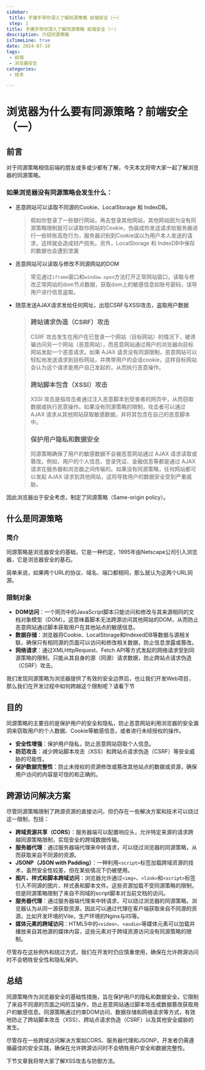 ```yaml
---
sidebar:
 title: 手摸手带你深入了解同源策略 前端安全（一）
 step: 1
title: 手摸手带你深入了解同源策略 前端安全（一）
description: 介绍同源策略
isTimeLine: true
date: 2024-07-10
tags:
 - 前端
 - 浏览器安全
categories:
 - 技术

---
```


# 浏览器为什么要有同源策略？前端安全（一）

## 前言

对于同源策略相信前端的朋友或多或少都有了解，今天本文将带大家一起了解浏览器的同源策略。

### 如果浏览器没有同源策略会发生什么：

* 恶意网站可以读取不同源的Cookie、LocalStorage 和 IndexDB。

  > 假如你登录了一些银行网站，再去登录其他网站，其他网站因为没有同源策略限制就可以读取你网站的Cookie，伪装成你发送请求给服务器进行一些转账高危行为，服务器识别到Cookie误以为用户本人发送的请求，这样就会造成财产损失。另外，LocalStorage 和 IndexDB中保存的数据也会遭到泄漏

* 恶意网站可以读取与修改不同源网站的DOM

  > 常见通过`iframe`窗口和`window.open`方法打开正常网站窗口，读取与修改正常网站的dom节点数据，获取dom上的敏感信息如账号密码，误导用户进行信息盗取。

* 随意发送AJAX请求发给任何网址，出现CSRF与XSSI攻击，盗取用户数据

  > ### 跨站请求伪造（CSRF）攻击
  >
  > CSRF 攻击发生在用户在已登录一个网站（目标网站）的情况下，被诱骗访问另一个网站（恶意网站），而恶意网站通过用户的浏览器向目标网站发起一个恶意请求。如果 AJAX 请求没有同源限制，恶意网站可以轻松地发送请求到目标网站，并携带用户的会话cookie，这样目标网站会认为这个请求是用户自己发起的，从而执行恶意操作。
  >
  > ### 跨站脚本包含（XSSI）攻击
  >
  > XSSI 攻击是指攻击者通过注入恶意脚本到受害者的网页中，从而窃取数据或执行恶意操作。如果没有同源策略的限制，攻击者可以通过 AJAX 请求从其他网站获取敏感数据，并将其包含在自己的恶意脚本中。
  >
  > ### 保护用户隐私和数据安全
  >
  > 同源策略确保了用户的敏感数据不会被恶意网站通过 AJAX 请求读取或篡改。例如，用户的个人信息、登录凭证、金融信息等都是通过 AJAX 请求在服务器和浏览器之间传输的。如果没有同源策略，任何网站都可以发起 AJAX 请求到其他网站，这将导致用户的数据安全受到严重威胁。

因此浏览器出于安全考虑，制定了同源策略（Same-origin policy）。

## 什么是同源策略

### 简介

同源策略是浏览器安全的基础，它是一种约定，1995年由Netscape公司引入浏览器，它是浏览器安全的基石。

简单来说，如果两个URL的协议、域名、端口都相同，那么就认为这两个URL同源。

### 限制对象

* **DOM访问**：一个网页中的JavaScript脚本只能访问和修改与其来源相同的文档对象模型（DOM）。这意味着脚本无法跨源访问其他网站的DOM，从而防止恶意网站通过脚本获取用户在其他站点的敏感信息。
* **数据存储**：浏览器将Cookie、LocalStorage和IndexedDB等数据与源相关联，确保只有相同源的页面可以访问和修改相关数据，防止信息泄露或篡改。
* **网络请求**：通过XMLHttpRequest、Fetch API等方式发起的网络请求受到同源策略的限制，只能从其自身的源（同源）请求数据，防止跨站点请求伪造（CSRF）攻击。

我们发现同源策略为浏览器提供了有效的安全边界后，也让我们开发Web项目，那么我们在开发过程中如何跨越这个限制呢？请看下节

## 目的

同源策略的主要目的是保护用户的安全和隐私，防止恶意网站利用浏览器的安全漏洞来窃取用户的个人数据、Cookie等敏感信息，或者进行未经授权的操作。

* **安全性增强**：保护用户隐私，防止恶意网站窃取个人信息。
* **防范攻击**：减少跨站脚本攻击（XSS）和跨站点请求伪造（CSRF）等安全威胁的可能性。
* **保护数据完整性**：防止未授权的资源修改或篡改其他站点的数据或资源，确保用户访问的内容是可信的和正确的。

## 跨源访问解决方案

尽管同源策略限制了跨源资源的直接访问，但仍存在一些解决方案和技术可以绕过这一限制，包括：

- **跨域资源共享（CORS）**：服务器端可以配置响应头，允许特定来源的请求跨越同源策略限制，实现安全的跨域数据传输。
- **服务器代理**：通过服务器端代理来中转请求，可以绕过浏览器的同源策略，从而获取来自不同源的资源。
- **JSONP（JSON with Padding）**：一种利用`<script>`标签加载跨域资源的技术，虽然安全性较差，但在某些情况下仍被使用。
- **图片、样式和脚本跨域访问**：浏览器允许通过`<img>`、`<link>`和`<script>`标签引入不同源的图片、样式表和脚本文件。这些资源加载不受同源策略的限制，但是同源策略限制了来自不同域的script脚本对当前文档的访问。
- **服务器代理**：通过服务器端代理来中转请求，可以绕过浏览器的同源策略。浏览器认为从同一源获取资源，因此可以通过代理在客户端获取来自不同源的资源。比如开发环境的Vite，生产环境的Nginx与IIS等。
- **媒体元素的跨域访问**：HTML5中的`<video>`、`<audio>`等媒体元素可以加载并播放来自其他源的媒体内容，这些元素对于跨域资源访问没有同源策略的限制。

尽管存在这些例外和绕过方式，我们在开发时仍应慎重使用，确保在允许跨源访问时不会牺牲安全性和隐私保护。



## 总结

同源策略作为浏览器安全的基础性措施，旨在保护用户的隐私和数据安全。它限制了来自不同源的页面之间的互操作，防止恶意网站通过脚本攻击或数据篡改获取用户的敏感信息。同源策略通过约束DOM访问、数据存储和网络请求等方式，有效地防止了跨站脚本攻击（XSS）、跨站点请求伪造（CSRF）以及其他安全威胁的发生。

尽管存在一些跨域访问解决方案如CORS、服务器代理和JSONP，开发者仍需遵循最佳的安全实践，确保在允许跨源访问时不会牺牲用户安全和数据完整性。

下节文章我将带大家了解XSS攻击与防御方法。

